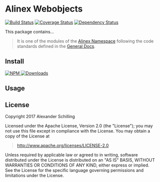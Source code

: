 Alinex Webobjects
=================================================

[![Build Status](https://travis-ci.org/alinex/node-webobjects.svg?branch=master)](https://travis-ci.org/alinex/node-webobjects)
[![Coverage Status](https://coveralls.io/repos/alinex/node-webobjects/badge.png?branch=master)](https://coveralls.io/r/alinex/node-webobjects?branch=master)
[![Dependency Status](https://gemnasium.com/alinex/node-webobjects.png)](https://gemnasium.com/alinex/node-webobjects)

This package contains...

> It is one of the modules of the [Alinex Namespace](http://alinex.github.io/code.html)
> following the code standards defined in the [General Docs](http://alinex.github.io/develop).


Install
-------------------------------------------------

[![NPM](https://nodei.co/npm/alinex-webobjects.png?downloads=true&downloadRank=true&stars=true)
 ![Downloads](https://nodei.co/npm-dl/alinex-webobjects.png?months=9&height=3)
](https://www.npmjs.com/package/alinex-webobjects)


Usage
-------------------------------------------------





License
-------------------------------------------------

Copyright 2017 Alexander Schilling

Licensed under the Apache License, Version 2.0 (the "License");
you may not use this file except in compliance with the License.
You may obtain a copy of the License at

>  <http://www.apache.org/licenses/LICENSE-2.0>

Unless required by applicable law or agreed to in writing, software
distributed under the License is distributed on an "AS IS" BASIS,
WITHOUT WARRANTIES OR CONDITIONS OF ANY KIND, either express or implied.
See the License for the specific language governing permissions and
limitations under the License.
